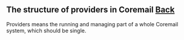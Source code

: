 ## The structure of providers in Coremail	[Back](./../coremail.md)

Providers means the running and managing part of a whole Coremail system, which should be single.
